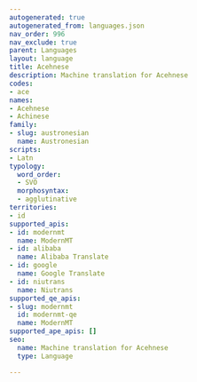 ```yaml
---
autogenerated: true
autogenerated_from: languages.json
nav_order: 996
nav_exclude: true
parent: Languages
layout: language
title: Acehnese
description: Machine translation for Acehnese
codes:
- ace
names:
- Acehnese
- Achinese
family:
- slug: austronesian
  name: Austronesian
scripts:
- Latn
typology:
  word_order:
  - SVO
  morphosyntax:
  - agglutinative
territories:
- id
supported_apis:
- id: modernmt
  name: ModernMT
- id: alibaba
  name: Alibaba Translate
- id: google
  name: Google Translate
- id: niutrans
  name: Niutrans
supported_qe_apis:
- slug: modernmt
  id: modernmt-qe
  name: ModernMT
supported_ape_apis: []
seo:
  name: Machine translation for Acehnese
  type: Language

---
```


